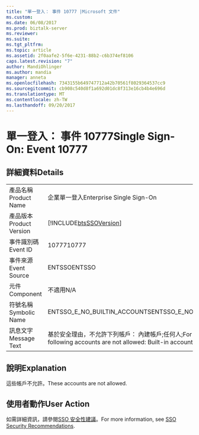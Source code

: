 ```yaml
---
title: "單一登入： 事件 10777 |Microsoft 文件"
ms.custom: 
ms.date: 06/08/2017
ms.prod: biztalk-server
ms.reviewer: 
ms.suite: 
ms.tgt_pltfrm: 
ms.topic: article
ms.assetid: 2f0aafe2-5f6e-4231-88b2-c6b374ef8106
caps.latest.revision: "7"
author: MandiOhlinger
ms.author: mandia
manager: anneta
ms.openlocfilehash: 7343155b649747712a42b70561f8029364537cc9
ms.sourcegitcommit: cb908c540d8f1a692d01dc8f313e16cb4b4e696d
ms.translationtype: MT
ms.contentlocale: zh-TW
ms.lasthandoff: 09/20/2017
---
```

# <a name="single-sign-on-event-10777"></a><span data-ttu-id="8d424-102">單一登入： 事件 10777</span><span class="sxs-lookup"><span data-stu-id="8d424-102">Single Sign-On: Event 10777</span></span>
## <a name="details"></a><span data-ttu-id="8d424-103">詳細資料</span><span class="sxs-lookup"><span data-stu-id="8d424-103">Details</span></span>  
  
|||  
|-|-|  
|<span data-ttu-id="8d424-104">產品名稱</span><span class="sxs-lookup"><span data-stu-id="8d424-104">Product Name</span></span>|<span data-ttu-id="8d424-105">企業單一登入</span><span class="sxs-lookup"><span data-stu-id="8d424-105">Enterprise Single Sign-On</span></span>|  
|<span data-ttu-id="8d424-106">產品版本</span><span class="sxs-lookup"><span data-stu-id="8d424-106">Product Version</span></span>|[!INCLUDE[btsSSOVersion](../includes/btsssoversion-md.md)]|  
|<span data-ttu-id="8d424-107">事件識別碼</span><span class="sxs-lookup"><span data-stu-id="8d424-107">Event ID</span></span>|<span data-ttu-id="8d424-108">10777</span><span class="sxs-lookup"><span data-stu-id="8d424-108">10777</span></span>|  
|<span data-ttu-id="8d424-109">事件來源</span><span class="sxs-lookup"><span data-stu-id="8d424-109">Event Source</span></span>|<span data-ttu-id="8d424-110">ENTSSO</span><span class="sxs-lookup"><span data-stu-id="8d424-110">ENTSSO</span></span>|  
|<span data-ttu-id="8d424-111">元件</span><span class="sxs-lookup"><span data-stu-id="8d424-111">Component</span></span>|<span data-ttu-id="8d424-112">不適用</span><span class="sxs-lookup"><span data-stu-id="8d424-112">N/A</span></span>|  
|<span data-ttu-id="8d424-113">符號名稱</span><span class="sxs-lookup"><span data-stu-id="8d424-113">Symbolic Name</span></span>|<span data-ttu-id="8d424-114">ENTSSO_E_NO_BUILTIN_ACCOUNTS</span><span class="sxs-lookup"><span data-stu-id="8d424-114">ENTSSO_E_NO_BUILTIN_ACCOUNTS</span></span>|  
|<span data-ttu-id="8d424-115">訊息文字</span><span class="sxs-lookup"><span data-stu-id="8d424-115">Message Text</span></span>|<span data-ttu-id="8d424-116">基於安全理由，不允許下列帳戶： 內建帳戶;任何人;</span><span class="sxs-lookup"><span data-stu-id="8d424-116">For security reasons the following accounts are not allowed: Built-in accounts; Everyone;</span></span>|  
  
## <a name="explanation"></a><span data-ttu-id="8d424-117">說明</span><span class="sxs-lookup"><span data-stu-id="8d424-117">Explanation</span></span>  
 <span data-ttu-id="8d424-118">這些帳戶不允許。</span><span class="sxs-lookup"><span data-stu-id="8d424-118">These accounts are not allowed.</span></span>  
  
## <a name="user-action"></a><span data-ttu-id="8d424-119">使用者動作</span><span class="sxs-lookup"><span data-stu-id="8d424-119">User Action</span></span>  
 <span data-ttu-id="8d424-120">如需詳細資訊，請參閱[SSO 安全性建議](../core/sso-security-recommendations.md)。</span><span class="sxs-lookup"><span data-stu-id="8d424-120">For more information, see [SSO Security Recommendations](../core/sso-security-recommendations.md).</span></span>